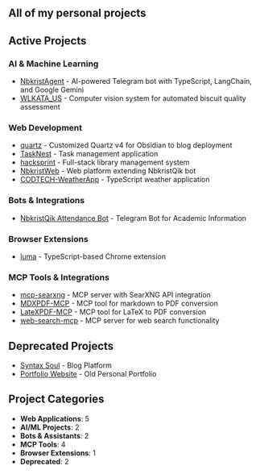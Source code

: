 ## All of my personal projects

## Active Projects

### AI & Machine Learning
- [NbkristAgent](https://github.com/tobioffice/NbkristAgent) - AI-powered Telegram bot with TypeScript, LangChain, and Google Gemini
- [WLKATA_US](https://youtu.be/7D_TxVvmXgU) - Computer vision system for automated biscuit quality assessment

### Web Development
- [quartz](https://blog.tobioffice.dev) - Customized Quartz v4 for Obsidian to blog deployment
- [TaskNest](https://github.com/tobioffice/TaskNest) - Task management application
- [hacksprint](https://librarypro.tobioffice.dev) - Full-stack library management system
- [NbkristWeb](https://github.com/tobioffice/NbkristWeb) - Web platform extending NbkristQik bot
- [CODTECH-WeatherApp](https://codtech-weather-app-nu.vercel.app) - TypeScript weather application

### Bots & Integrations
- [NbkristQik Attendance Bot](https://t.me/nbkrist_qik) - Telegram Bot for Academic Information

### Browser Extensions
- [luma](https://github.com/tobioffice/luma) - TypeScript-based Chrome extension

### MCP Tools & Integrations
- [mcp-searxng](https://github.com/tobioffice/mcp-searxng) - MCP server with SearXNG API integration
- [MDXPDF-MCP](https://github.com/tobioffice/MDXPDF-MCP) - MCP tool for markdown to PDF conversion
- [LateXPDF-MCP](https://github.com/tobioffice/LateXPDF-MCP) - MCP tool for LaTeX to PDF conversion
- [web-search-mcp](https://github.com/tobioffice/web-search-mcp) - MCP server for web search functionality

## Deprecated Projects
- [Syntax Soul](https://syntaxsoul.tobioffice.dev) - Blog Platform
- [Portfolio Website](https://portfolio.tobioffice.dev) - Old Personal Portfolio

## Project Categories
- **Web Applications**: 5
- **AI/ML Projects**: 2
- **Bots & Assistants**: 2
- **MCP Tools**: 4
- **Browser Extensions**: 1
- **Deprecated**: 2